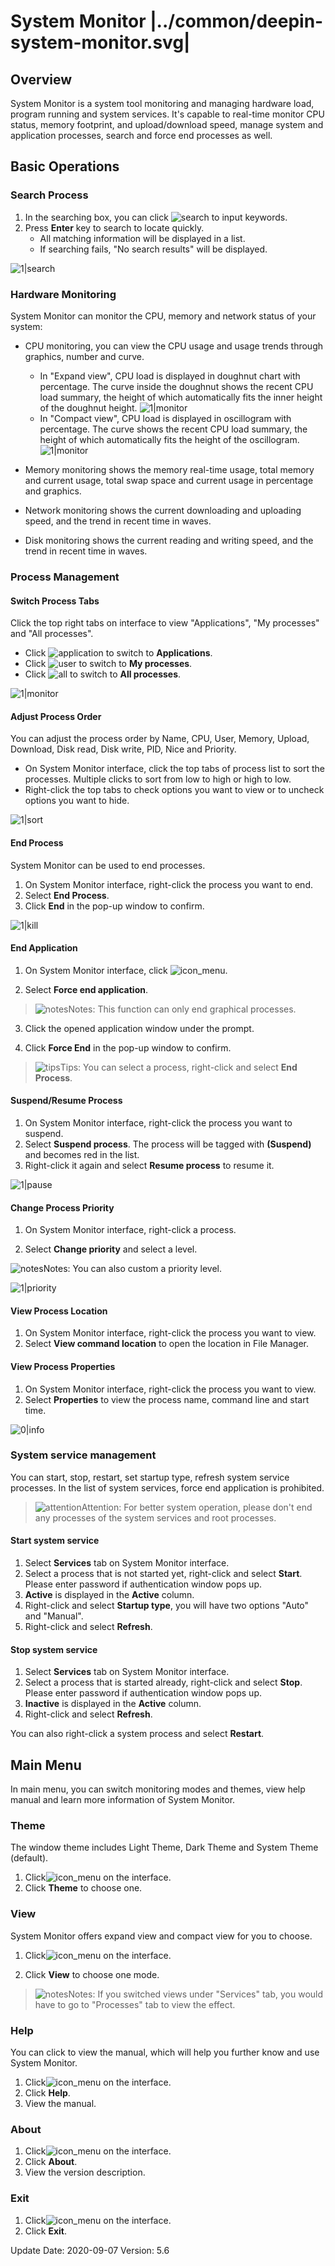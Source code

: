 # System Monitor |../common/deepin-system-monitor.svg|

## Overview

System Monitor is a system tool monitoring and managing hardware load, program running and system services. It's capable to real-time monitor CPU status, memory footprint, and upload/download speed, manage system and application processes, search and force end processes as well.


## Basic Operations

### Search Process

1. In the searching box, you can click ![search](icon/search.svg) to input keywords. 
2. Press  **Enter** key to search to locate quickly. 
   - All matching information will be displayed in a list. 
   - If searching fails, "No search results" will be displayed. 

![1|search](jpg/search.png)



### Hardware Monitoring

System Monitor can monitor the CPU, memory and network status of your system:

- CPU monitoring, you can view the CPU usage and usage trends through graphics, number and curve.

  - In "Expand view", CPU load is displayed in doughnut chart with percentage. The curve inside the doughnut shows the recent CPU load summary, the height of which automatically fits the inner height of the doughnut height. 
  ![1|monitor](jpg/expand.png)
  - In "Compact view", CPU load is displayed in oscillogram with percentage. The curve shows the recent CPU load summary, the height of which automatically fits the height of the oscillogram. 
  ![1|monitor](jpg/compact.png)
- Memory monitoring shows the memory real-time usage, total memory and current usage, total swap space and current usage in percentage and graphics.
- Network monitoring shows the current downloading and uploading speed, and the trend in recent time in waves.
- Disk monitoring shows the current reading and writing speed, and the trend in recent time in waves.


### Process Management

#### Switch Process Tabs

Click the top right tabs on interface to view "Applications", "My processes" and "All processes".

- Click ![application](jpg/app-process.png) to switch to **Applications**. 
- Click ![user](jpg/my-process.png) to switch to **My processes**. 
- Click ![all](jpg/all-process.png) to switch to **All processes**.

![1|monitor](jpg/tab-switch.png)

#### Adjust Process Order

You can adjust the process order by Name, CPU, User, Memory, Upload, Download, Disk read, Disk write, PID, Nice and Priority.

- On System Monitor interface, click the top tabs of process list to sort the processes. Multiple clicks to sort from low to high or high to low.
- Right-click the top tabs to check options you want to view or to uncheck options you want to hide.

![1|sort](jpg/sort.png)


#### End Process

System Monitor can be used to end processes.

1. On System Monitor interface, right-click the process you want to end.
2. Select **End Process**.
3. Click **End** in the pop-up window to confirm.

![1|kill](jpg/kill.png)

#### End Application

1. On System Monitor interface, click ![icon_menu](icon/icon_menu.svg).

2. Select **Force end application**.
> ![notes](icon/notes.svg)Notes: This function can only end graphical processes.

3. Click the opened application window under the prompt.

4. Click **Force End** in the pop-up window to confirm.

> ![tips](icon/tips.svg)Tips: You can select a process, right-click and select **End Process**. 


#### Suspend/Resume Process

1. On System Monitor interface, right-click the process you want to suspend.
2. Select **Suspend process**. The process will be tagged with **(Suspend)** and becomes red in the list. 
3. Right-click it again and select **Resume process** to resume it.

![1|pause](jpg/pause.png)


#### Change Process Priority 

1. On System Monitor interface, right-click a process.

2. Select **Change priority** and select a level.

![notes](icon/notes.svg)Notes: You can also custom a priority level.

![1|priority](jpg/priority.png)


#### View Process Location

1. On System Monitor interface, right-click the process you want to view.
2. Select **View command location** to open the location in File Manager. 

#### View Process Properties

1. On System Monitor interface, right-click the process you want to view.
2. Select **Properties** to view the process name, command line and start time.

![0|info](jpg/info.png)

### System service management

You can start, stop, restart, set startup type, refresh system service processes.
In the list of system services, force end application is prohibited.
>![attention](icon/attention.svg)Attention: For better system operation, please don't end any processes of the system services and root processes.

#### Start system service
1. Select **Services** tab on System Monitor interface.
2. Select a process that is not started yet, right-click and select **Start**. Please enter password if authentication window pops up.
3. **Active** is displayed in the **Active** column.
4. Right-click and select **Startup type**, you will have two options "Auto" and "Manual".
5. Right-click and select **Refresh**.



#### Stop system service

1. Select **Services** tab on System Monitor interface.
2. Select a process that is started already, right-click and select **Stop**. Please enter password if authentication window pops up.
3. **Inactive** is displayed in the **Active** column.
4. Right-click and select **Refresh**.

You can also right-click a system process and select **Restart**. 

## Main Menu

In main menu, you can switch monitoring modes and themes, view help manual and learn more information of System Monitor.

### Theme

The window theme includes Light Theme, Dark Theme and System Theme (default).

1. Click![icon_menu](icon/icon_menu.svg) on the interface.
2. Click **Theme** to choose one.

### View

System Monitor offers expand view and compact view for you to choose.

1. Click![icon_menu](icon/icon_menu.svg) on the interface.

2. Click **View** to choose one mode.

> ![notes](icon/notes.svg)Notes: If you switched views under "Services" tab, you would have to go to "Processes" tab to view the effect.


### Help

You can click to view the manual, which will help you further know and use System Monitor.

1. Click![icon_menu](icon/icon_menu.svg) on the interface.
2. Click **Help**.
3. View the manual.

### About

1. Click![icon_menu](icon/icon_menu.svg) on the interface.
2. Click **About**.
3. View the version description.

### Exit

1. Click![icon_menu](icon/icon_menu.svg) on the interface.
2. Click **Exit**.

<div class="version-info"><span>Update Date: 2020-09-07</span><span> Version: 5.6</span></div>